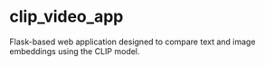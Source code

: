 # clip_video_app
Flask-based web application designed to compare text and image embeddings using the CLIP model.
